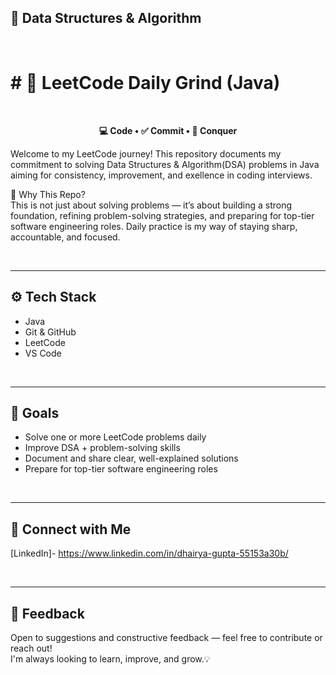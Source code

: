 ## 📘 Data Structures & Algorithm
<br>

# # 🚀 LeetCode Daily Grind (Java)
<br>						

<p align="center">
  <strong> 💻 Code • ✅ Commit • 👑 Conquer </strong>
</p>

Welcome to my LeetCode journey! This repository documents my commitment to solving Data Structures & Algorithm(DSA) problems in Java aiming for consistency, improvement, and exellence in coding interviews. 
<br>

🧠 Why This Repo?
<br>
This is not just about solving problems — it’s about building a strong foundation, refining problem-solving strategies, and preparing for top-tier software engineering roles. Daily practice is my way of staying sharp, accountable, and focused.

<br>

---
## ⚙️ Tech Stack
- Java 
- Git & GitHub
- LeetCode
- VS Code
<br>

---
## 🎯 Goals
- Solve one or more LeetCode problems daily
- Improve DSA + problem-solving skills
- Document and share clear, well-explained solutions
- Prepare for top-tier software engineering roles
<br>

---
## 🔗 Connect with Me
[LinkedIn]- https://www.linkedin.com/in/dhairya-gupta-55153a30b/

<br>

---
## 💬 Feedback
Open to suggestions and constructive feedback — feel free to contribute or reach out!  
I'm always looking to learn, improve, and grow.💡







